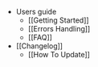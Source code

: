 * Users guide
    * [[Getting Started]]
    * [[Errors Handling]]
    * [[FAQ]]
* [[Changelog]]
    * [[How To Update]]
